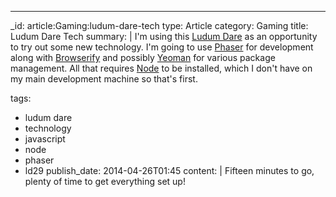 ---
_id: article:Gaming:ludum-dare-tech
type: Article
category: Gaming
title: Ludum Dare Tech
summary: |
  I'm using this [Ludum Dare][ld] as an opportunity to try out some new technology. I'm going to use [Phaser][phaser] for development along with [Browserify][brow] and possibly [Yeoman][yeo] for various package management. All that requires [Node][node] to be installed, which I don't have on my main development machine so that's first.
    
  [brow]: http://browserify.org/
  [ld]: http://www.ludumdare.com/
  [phaser]: http://phaser.io/
  [yeo]: http://yeoman.io/
  [node]: http://nodejs.org/
tags: 
  - ludum dare
  - technology
  - javascript
  - node
  - phaser
  - ld29
publish_date: 2014-04-26T01:45
content: |
  Fifteen minutes to go, plenty of time to get everything set up!
